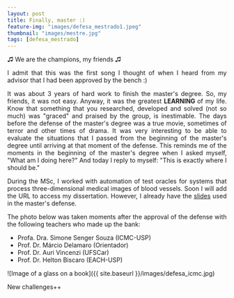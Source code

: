 ```yaml
---
layout: post
title: Finally, master :)
feature-img: "images/defesa_mestrado1.jpeg"
thumbnail: "images/mestre.jpg"
tags: [defesa_mestrado]
---
```


<p align="justify"> ♫ We are the champions, my friends ♫ </p>

<p align="justify"> I admit that this was the first song I thought of when I heard from my advisor that I had been approved by the bench :) </p>

<p align="justify">It was about 3 years of hard work to finish the master's degree. So, my friends, it was not easy. Anyway, it was the greatest <b> LEARNING </b> of my life. Know that something that you researched, developed and solved (not so much) was "graced" and praised by the group, is inestimable. The days before the defense of the master's degree was a true movie, sometimes of terror and other times of drama. It was very interesting to be able to evaluate the situations that I passed from the beginning of the master's degree until arriving at that moment of the defense. This reminds me of the moments in the beginning of the master's degree when I asked myself, "What am I doing here?" And today I reply to myself: "This is exactly where I should be."</p>

<p align="justify">During the MSc, I worked with automation of test oracles for systems that process three-dimensional medical images of blood vessels. Soon I will add the URL to access my dissertation. However, I already have the <a href="https://misaelljr.github.io/images/slides_defesa.pdf">slides</a> used in the master's defense.</p>

<p align="justify">The photo below was taken moments after the approval of the defense with the following teachers who made up the bank:</p>

<ul>
 <li> Profa. Dra. Simone Senger Souza (ICMC-USP) </li>
 <li> Prof. Dr. Márcio Delamaro (Orientador) </li>
 <li> Prof. Dr. Auri Vincenzi (UFSCar) </li>
 <li> Prof. Dr. Helton Biscaro (EACH-USP) </li>
</ul>

![Image of a glass on a book]({{ site.baseurl }}/images/defesa_icmc.jpg)

<p align="justify"> New challenges++ </p>


